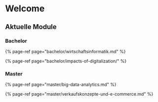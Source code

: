 # Welcome

## Aktuelle Module

### Bachelor

{% page-ref page="bachelor/wirtschaftsinformatik.md" %}

{% page-ref page="bachelor/impacts-of-digitalization/" %}

### Master

{% page-ref page="master/big-data-analytics.md" %}

{% page-ref page="master/verkaufskonzepte-und-e-commerce.md" %}

